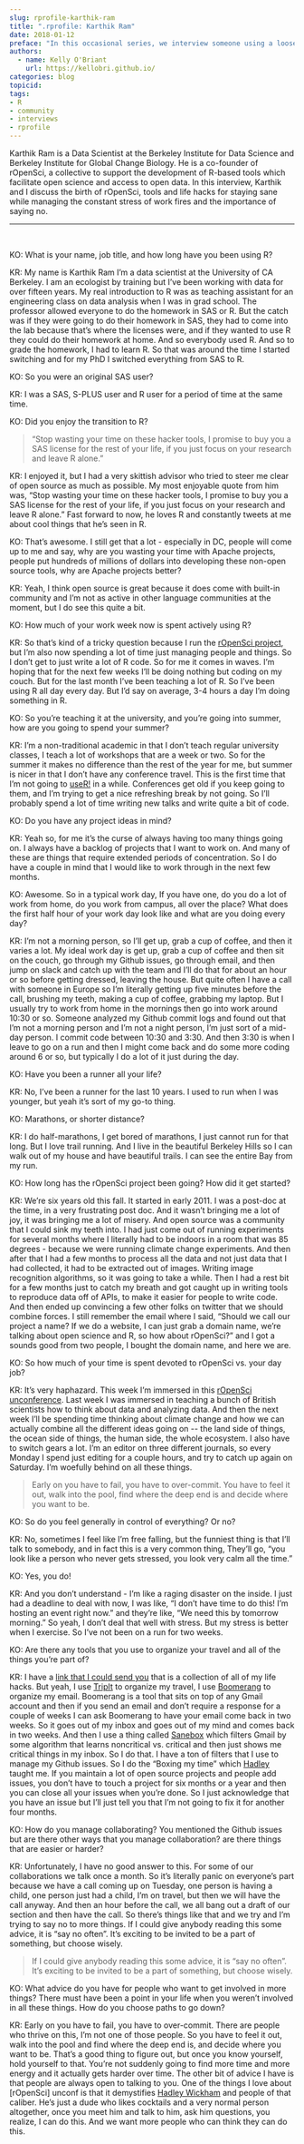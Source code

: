 ```yaml
---
slug: rprofile-karthik-ram
title: ".rprofile: Karthik Ram"
date: 2018-01-12
preface: "In this occasional series, we interview someone using a loosely defined set of interview questions for the purpose of demystifying the creative and development processes of R community members. This interview was conducted and prepared by Kelly O'Briant as part of an rOpenSci unconf17 project."
authors:
  - name: Kelly O'Briant
    url: https://kellobri.github.io/
categories: blog
topicid:
tags:
- R
- community
- interviews
- rprofile
---
```


Karthik Ram is a Data Scientist at the Berkeley Institute for Data Science and Berkeley Institute for Global Change Biology. He is a co-founder of rOpenSci, a collective to support the development of R-based tools which facilitate open science and access to open data. In this interview, Karthik and I discuss the birth of rOpenSci, tools and life hacks for staying sane while managing the constant stress of work fires and the importance of saying no.

---

<br>

KO: What is your name, job title, and how long have you been using R?

KR: My name is Karthik Ram I’m a data scientist at the University of CA Berkeley. I am an ecologist by training but I’ve been working with data for over fifteen years. My real introduction to R was as teaching assistant for an engineering class on data analysis when I was in grad school. The professor allowed everyone to do the homework in SAS or R. But the catch was if they were going to do their homework in SAS, they had to come into the lab because that’s where the licenses were, and if they wanted to use R they could do their homework at home. And so everybody used R. And so to grade the homework, I had to learn R. So that was around the time I started switching and for my PhD I switched everything from SAS to R.

KO: So you were an original SAS user?

KR: I was a SAS, S-PLUS user and R user for a period of time at the same time.

KO: Did you enjoy the transition to R?

> “Stop wasting your time on these hacker tools, I promise to buy you a SAS license for the rest of your life, if you just focus on your research and leave R alone.”

KR: I enjoyed it, but I had a very skittish advisor who tried to steer me clear of open source as much as possible. My most enjoyable quote from him was, “Stop wasting your time on these hacker tools, I promise to buy you a SAS license for the rest of your life, if you just focus on your research and leave R alone.” Fast forward to now, he loves R and constantly tweets at me about cool things that he’s seen in R.

KO: That’s awesome. I still get that a lot - especially in DC, people will come up to me and say, why are you wasting your time with Apache projects, people put hundreds of millions of dollars into developing these non-open source tools, why are Apache projects better?

KR: Yeah, I think open source is great because it does come with built-in community and I’m not as active in other language communities at the moment, but I do see this quite a bit.

KO: How much of your work week now is spent actively using R?

KR: So that’s kind of a tricky question because I run the [rOpenSci project](https://ropensci.org/), but I’m also now spending a lot of time just managing people and things. So I don’t get to just write a lot of R code. So for me it comes in waves. I’m hoping that for the next few weeks I’ll be doing nothing but coding on my couch. But for the last month I’ve been teaching a lot of R. So I’ve been using R all day every day. But I’d say on average, 3-4 hours a day I’m doing something in R.

KO: So you’re teaching it at the university, and you’re going into summer, how are you going to spend your summer?

KR: I’m a non-traditional academic in that I don’t teach regular university classes, I teach a lot of workshops that are a week or two. So for the summer it makes no difference than the rest of the year for me, but summer is nicer in that I don’t have any conference travel. This is the first time that I’m not going to [useR!](https://user2017.brussels/) in a while. Conferences get old if you keep going to them, and I’m trying to get a nice refreshing break by not going. So I’ll probably spend a lot of time writing new talks and write quite a bit of code.

KO: Do you have any project ideas in mind?

KR: Yeah so, for me it’s the curse of always having too many things going on. I always have a backlog of projects that I want to work on. And many of these are things that require extended periods of concentration. So I do have a couple in mind that I would like to work through in the next few months.

KO: Awesome. So in a typical work day, If you have one, do you do a lot of work from home, do you work from campus, all over the place? What does the first half hour of your work day look like and what are you doing every day?

KR: I’m not a morning person, so I’ll get up, grab a cup of coffee, and then it varies a lot. My ideal work day is get up, grab a cup of coffee and then sit on the couch, go through my Github issues, go through email, and then jump on slack and catch up with the team and I’ll do that for about an hour or so before getting dressed, leaving the house. But quite often I have a call with someone in Europe so I’m literally getting up five minutes before the call, brushing my teeth, making a cup of coffee, grabbing my laptop. But I usually try to work from home in the mornings then go into work around 10:30 or so. Someone analyzed my Github commit logs and found out that I’m not a morning person and I’m not a night person, I’m just sort of a mid-day person. I commit code between 10:30 and 3:30. And then 3:30 is when I leave to go on a run and then I might come back and do some more coding around 6 or so, but typically I do a lot of it just during the day.

KO: Have you been a runner all your life?

KR: No, I’ve been a runner for the last 10 years. I used to run when I was younger, but yeah it’s sort of my go-to thing.

KO: Marathons, or shorter distance?

KR: I do half-marathons, I get bored of marathons, I just cannot run for that long. But I love trail running. And I live in the beautiful Berkeley Hills so I can walk out of my house and have beautiful trails. I can see the entire Bay from my run.

KO: How long has the rOpenSci project been going? How did it get started?

KR: We’re six years old this fall. It started in early 2011. I was a post-doc at the time, in a very frustrating post doc. And it wasn’t bringing me a lot of joy, it was bringing me a lot of misery. And open source was a community that I could sink my teeth into. I had just come out of running experiments for several months where I literally had to be indoors in a room that was 85 degrees - because we were running climate change experiments. And then after that I had a few months to process all the data and not just data that I had collected, it had to be extracted out of images. Writing image recognition algorithms, so it was going to take a while. Then I had a rest bit for a few months just to catch my breath and got caught up in writing tools to reproduce data off of APIs, to make it easier for people to write code. And then ended up convincing a few other folks on twitter that we should combine forces. I still remember the email where I said, “Should we call our project a name? If we do a website, I can just grab a domain name, we’re talking about open science and R, so how about rOpenSci?” and I got a sounds good from two people, I bought the domain name, and here we are.

KO: So how much of your time is spent devoted to rOpenSci vs. your day job?

KR: It’s very haphazard. This week I’m immersed in this [rOpenSci unconference](http://unconf17.ropensci.org/). Last week I was immersed in teaching a bunch of British scientists how to think about data and analyzing data. And then the next week I’ll be spending time thinking about climate change and how we can actually combine all the different ideas going on -- the land side of things, the ocean side of things, the human side, the whole ecosystem. I also have to switch gears a lot. I’m an editor on three different journals, so every Monday I spend just editing for a couple hours, and try to catch up again on Saturday. I’m woefully behind on all these things.

> Early on you have to fail, you have to over-commit. You have to feel it out, walk into the pool, find where the deep end is and decide where you want to be.

KO: So do you feel generally in control of everything? Or no?

KR: No, sometimes I feel like I’m free falling, but the funniest thing is that I’ll talk to somebody, and in fact this is a very common thing, They’ll go, “you look like a person who never gets stressed, you look very calm all the time.”

KO: Yes, you do!

KR: And you don’t understand - I’m like a raging disaster on the inside. I just had a deadline to deal with now, I was like, “I don’t have time to do this! I’m hosting an event right now.” and they’re like, “We need this by tomorrow morning.” So yeah, I don’t deal that well with stress. But my stress is better when I exercise. So I’ve not been on a run for two weeks.

KO: Are there any tools that you use to organize your travel and all of the things you’re part of?

KR: I have a [link that I could send you](http://inundata.org/about/setup/) that is a collection of all of my life hacks. But yeah, I use [TripIt](https://www.tripit.com/) to organize my travel, I use [Boomerang](https://www.boomeranggmail.com/) to organize my email. Boomerang is a tool that sits on top of any Gmail account and then if you send an email and don’t require a response for a couple of weeks I can ask Boomerang to have your email come back in two weeks. So it goes out of my inbox and goes out of my mind and comes back in two weeks. And then I use a thing called [Sanebox](https://www.sanebox.com/) which filters Gmail by some algorithm that learns noncritical vs. critical and then just shows me critical things in my inbox. So I do that. I have a ton of filters that I use to manage my Github issues. So I do the “Boxing my time” which [Hadley](http://hadley.nz/) taught me. If you maintain a lot of open source projects and people add issues, you don’t have to touch a project for six months or a year and then you can close all your issues when you’re done. So I just acknowledge that you have an issue but I’ll just tell you that I’m not going to fix it for another four months.

KO: How do you manage collaborating? You mentioned the Github issues but are there other ways that you manage collaboration? are there things that are easier or harder?

KR: Unfortunately, I have no good answer to this. For some of our collaborations we talk once a month. So it’s literally panic on everyone’s part because we have a call coming up on Tuesday, one person is having a child, one person just had a child, I’m on travel, but then we will have the call anyway. And then an hour before the call, we all bang out a draft of our section and then have the call. So there’s things like that and we try and I’m trying to say no to more things. If I could give anybody reading this some advice, it is “say no often”. It’s exciting to be invited to be a part of something, but choose wisely.

> If I could give anybody reading this some advice, it is “say no often”. It’s exciting to be invited to be a part of something, but choose wisely.

KO: What advice do you have for people who want to get involved in more things? There must have been a point in your life when you weren’t involved in all these things. How do you choose paths to go down?

KR: Early on you have to fail, you have to over-commit. There are people who thrive on this, I’m not one of those people. So you have to feel it out, walk into the pool and find where the deep end is, and decide where you want to be. That’s a good thing to figure out, but once you know yourself, hold yourself to that. You’re not suddenly going to find more time and more energy and it actually gets harder over time. The other bit of advice I have is that people are always open to talking to you. One of the things I love about [rOpenSci] unconf is that it demystifies [Hadley Wickham](http://hadley.nz/) and people of that caliber. He’s just a dude who likes cocktails and a very normal person altogether, once you meet him and talk to him, ask him questions, you realize, I can do this. And we want more people who can think they can do this.
